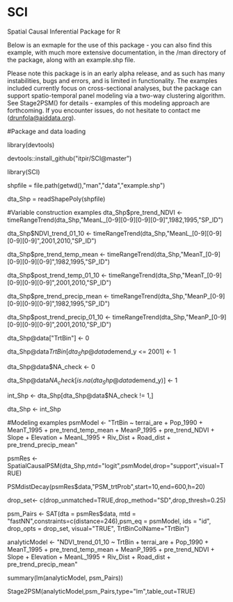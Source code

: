 # SCI
Spatial Causal Inferential Package for R

Below is an exmaple for the use of this package - you can also find this
example, with much more extensive documentation,
in the /man directory of the package, along with an example.shp file.

Please note this package is in an early alpha release, and as such
has many instabilities, bugs and errors, and is limited in functionality.
The examples included currently focus on cross-sectional analyses, but
the package can support spatio-temporal panel modeling via a two-way clustering
algorithm.  See Stage2PSM() for details - examples of this modeling approach
are forthcoming.
If you encounter issues, do not hesitate to contact me (drunfola@aiddata.org).

#Package and data loading

library(devtools)

devtools::install_github("itpir/SCI@master")

library(SCI)

shpfile = file.path(getwd(),"man","data","example.shp")

dta_Shp = readShapePoly(shpfile)

#Variable construction examples
dta_Shp$pre_trend_NDVI <- timeRangeTrend(dta_Shp,"MeanL_[0-9][0-9][0-9][0-9]",1982,1995,"SP_ID")

dta_Shp$NDVI_trend_01_10 <- timeRangeTrend(dta_Shp,"MeanL_[0-9][0-9][0-9][0-9]",2001,2010,"SP_ID")

dta_Shp$pre_trend_temp_mean <- timeRangeTrend(dta_Shp,"MeanT_[0-9][0-9][0-9][0-9]",1982,1995,"SP_ID")

dta_Shp$post_trend_temp_01_10 <- timeRangeTrend(dta_Shp,"MeanT_[0-9][0-9][0-9][0-9]",2001,2010,"SP_ID")

dta_Shp$pre_trend_precip_mean <- timeRangeTrend(dta_Shp,"MeanP_[0-9][0-9][0-9][0-9]",1982,1995,"SP_ID")

dta_Shp$post_trend_precip_01_10 <- timeRangeTrend(dta_Shp,"MeanP_[0-9][0-9][0-9][0-9]",2001,2010,"SP_ID")

dta_Shp@data["TrtBin"] <- 0

dta_Shp@data$TrtBin[dta_Shp@data$demend_y <= 2001] <- 1

dta_Shp@data$NA_check <- 0

dta_Shp@data$NA_check[is.na(dta_Shp@data$demend_y)] <- 1

int_Shp <- dta_Shp[dta_Shp@data$NA_check != 1,]

dta_Shp <- int_Shp

#Modeling examples
psmModel <-  "TrtBin ~ terrai_are + Pop_1990 + MeanT_1995 + pre_trend_temp_mean + MeanP_1995 +
pre_trend_NDVI + Slope + Elevation +  MeanL_1995 + Riv_Dist + Road_dist +
pre_trend_precip_mean"

psmRes <- SpatialCausalPSM(dta_Shp,mtd="logit",psmModel,drop="support",visual=TRUE)

PSMdistDecay(psmRes$data,"PSM_trtProb",start=10,end=600,h=20)

drop_set<- c(drop_unmatched=TRUE,drop_method="SD",drop_thresh=0.25)

psm_Pairs <- SAT(dta = psmRes$data, mtd = "fastNN",constraints=c(distance=246),psm_eq = psmModel, ids = "id", drop_opts = drop_set, visual="TRUE", TrtBinColName="TrtBin")

analyticModel <-  "NDVI_trend_01_10 ~ TrtBin + terrai_are + Pop_1990 + MeanT_1995 + pre_trend_temp_mean + MeanP_1995 + pre_trend_NDVI + Slope + Elevation +  MeanL_1995 + Riv_Dist + Road_dist + pre_trend_precip_mean"

summary(lm(analyticModel, psm_Pairs))

Stage2PSM(analyticModel,psm_Pairs,type="lm",table_out=TRUE)


